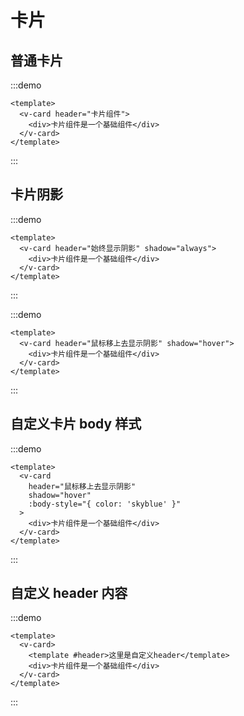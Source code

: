 # 卡片

## 普通卡片

:::demo

```vue
<template>
  <v-card header="卡片组件">
    <div>卡片组件是一个基础组件</div>
  </v-card>
</template>
```

:::

## 卡片阴影

:::demo

```vue
<template>
  <v-card header="始终显示阴影" shadow="always">
    <div>卡片组件是一个基础组件</div>
  </v-card>
</template>
```

:::

:::demo

```vue
<template>
  <v-card header="鼠标移上去显示阴影" shadow="hover">
    <div>卡片组件是一个基础组件</div>
  </v-card>
</template>
```

:::

## 自定义卡片 body 样式

:::demo

```vue
<template>
  <v-card
    header="鼠标移上去显示阴影"
    shadow="hover"
    :body-style="{ color: 'skyblue' }"
  >
    <div>卡片组件是一个基础组件</div>
  </v-card>
</template>
```

:::

## 自定义 header 内容

:::demo

```vue
<template>
  <v-card>
    <template #header>这里是自定义header</template>
    <div>卡片组件是一个基础组件</div>
  </v-card>
</template>
```

:::
